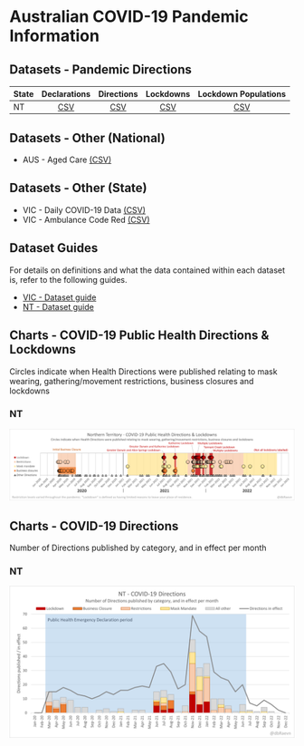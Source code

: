 # Australian COVID-19 Pandemic Information

## Datasets - Pandemic Directions

| State | Declarations | Directions | Lockdowns | Lockdown Populations |
|---|:-:|:-:|:-:|:-:|
| NT | [CSV](./NT/NT_PublicHealthEmergencyDeclaration.csv) | [CSV](./NT/NT_PandemicDirections.csv) | [CSV](./NT/NT_Lockdowns.csv) | [CSV](./NT/NT_LockdownPopulations.csv) |

## Datasets - Other (National)

 * AUS - Aged Care [(CSV)](./AUS_AgedCare.csv)

## Datasets - Other (State)

 * VIC - Daily COVID-19 Data [(CSV)](./VIC/VIC_DailyData.csv)
 * VIC - Ambulance Code Red [(CSV)](./VIC/VIC_AmbulanceCodeRed.csv)

## Dataset Guides

For details on definitions and what the data contained within each dataset is, refer to the following guides.

 * [VIC - Dataset guide](./VIC/)
 * [NT - Dataset guide](./NT/)
 
## Charts - COVID-19 Public Health Directions & Lockdowns
Circles indicate when Health Directions were published relating to mask wearing, gathering/movement restrictions, business closures and lockdowns

### NT

![NT - COVID-19 Public Health Directions & Lockdowns](./NT/NT_ChartPublicHealthDirectionsLockdowns.png)

## Charts - COVID-19 Directions
Number of Directions published by category, and in effect per month

### NT

![NT - COVID-19 Directions](./NT/NT_Directions.png)

<!--

## Other State Datasets

VIC - Ambulance Code Red

## Official Datasets

Also see X for official datasets

-->